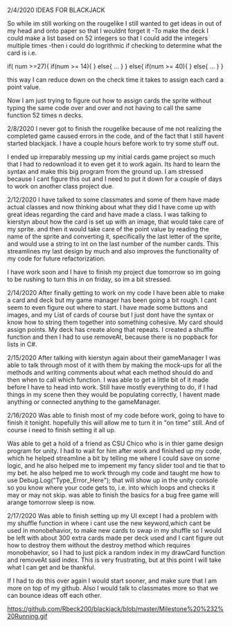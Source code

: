 2/4/2020
IDEAS FOR BLACKJACK

So while im still working on the rougelike I still wanted to get ideas in out of my head and onto paper so that I wouldnt forget it
-To make the deck I could make a list based on 52 integers so that I could add the integers multiple times
-then i could do logrithmic if checking to determine what the card is i.e.

if( num >=27){
	if(num >= 14){
	}
	else{
	...
	}
}
else{
	if(num >= 40){
	}
	else{
	...
	}
}

this way I can reduce down on the check time it takes to assign each card a point value.

Now I am just trying to figure out how to assign cards the sprite without typing the same code over and over and not having to call
the same function 52 times n decks.

2/8/2020
I never got to finish the rougelike because of me not realizing the completed game caused errors in the code, and of the fact that I 
still havent started blackjack. I have a couple hours before work to try some stuff out.

I ended up irreparably messing up my initial cards game project so much that I had to redownload it to even get it to work again. Its hard to 
learn the syntax and make this big program from the ground up. I am stressed because I cant figure this out and I need to put it down for a couple of
days to work on another class project due.

2/12/2020
I have talked to some classmates and some of them have made actual classes and now thinking about what they did I have come up with great ideas regarding the
card and have made a class. I was talking to kierstyn about how the card is set up with an image, that would take care of my sprite. and then it would take
care of the point value by reading the name of the sprite and converting it, specifically the last letter of the sprite, and would use a string to int on the 
last number of the number cards. This streamlines my last design by much and also improves the functionality of my code for future refactorization. 

I have work soon and I have to finish my project due tomorrow so im going to be rushing to turn this in on friday, so im a bit stressed. 

2/14/2020
After finally getting to work on my code I have been able to make a card and deck but my game manager has been going a bit rough. I cant seem to even figure out where
to start. I have made some buttons and images, and my List of cards of course but I just dont have the syntax or know how to string them together into something cohesive.
My card should assign points. My deck has create along that repeats. I created a shuffle function and then I had to use removeAt, because there is no popback for lists in C#.

2/15/2020
After talking with kierstyn again about their gameManager I was able to talk through most of it with them by making the mock-ups for all the methods and writing comments about
what each method should do and then when to call which function. I was able to get a little bit of it made before I have to head into work. Still have mostly everything to do,
if I had things in my scene then they would be populating correctly, I havent made anything or connected anything to the gameManager.

2/16/2020
Was able to finish most of my code before work, going to have to finish it tonight. hopefully this will allow me to turn it in "on time" still. And of course i need to finish
setting it all up.

Was able to get a hold of a friend as CSU Chico who is in thier game design program for unity. I had to wait for him after work and finished up my code, which he helped streamline
a bit by telling me where I could save on some logic, and he also helped me to impement my fancy slider tool and tie that to my bet. he also helped me to work through my code and
taught me how to use Debug.Log("Type_Error_Here"); that will show up in the unity console so you know where your code gets to, i.e. into which loops and checks it may or may not 
skip. was able to finish the basics for a bug free game will arange tomorrow sleep is now.

2/17/2020
Was able to finish setting up my UI except I had a problem with my shuffle function in where i cant use the new keyword,which cant be used in monobehavior, to make new cards to 
swap in my shuffle so I would be left with about 300 extra cards made per deck used and I cant figure out how to destroy them without the destroy method which requires monobehavior,
so I had to just pick a random index in my drawCard function and removeAt said index. This is very frustrating, but at this point I will take what I can get and be thankful.

If I had to do this over again I would start sooner, and make sure that I am more on top of my github. Also I would talk to classmates more so that we can bounce ideas off each other.


https://github.com/Rbeck200/blackjack/blob/master/Milestone%20%232%20Running.gif
